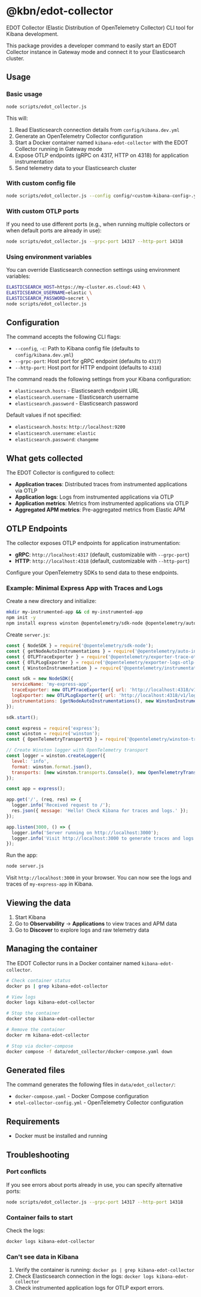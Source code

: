 # @kbn/edot-collector

EDOT Collector (Elastic Distribution of OpenTelemetry Collector) CLI tool for Kibana development.

This package provides a developer command to easily start an EDOT Collector instance in Gateway mode and connect it to your Elasticsearch cluster.

## Usage

### Basic usage

```bash
node scripts/edot_collector.js
```

This will:

1. Read Elasticsearch connection details from `config/kibana.dev.yml`
2. Generate an OpenTelemetry Collector configuration
3. Start a Docker container named `kibana-edot-collector` with the EDOT Collector running in Gateway mode
4. Expose OTLP endpoints (gRPC on 4317, HTTP on 4318) for application instrumentation
5. Send telemetry data to your Elasticsearch cluster

### With custom config file

```bash
node scripts/edot_collector.js --config config/<custom-kibana-config>.yml
```

### With custom OTLP ports

If you need to use different ports (e.g., when running multiple collectors or when default ports are already in use):

```bash
node scripts/edot_collector.js --grpc-port 14317 --http-port 14318
```

### Using environment variables

You can override Elasticsearch connection settings using environment variables:

```bash
ELASTICSEARCH_HOST=https://my-cluster.es.cloud:443 \
ELASTICSEARCH_USERNAME=elastic \
ELASTICSEARCH_PASSWORD=secret \
node scripts/edot_collector.js
```

## Configuration

The command accepts the following CLI flags:

- `--config`, `-c`: Path to Kibana config file (defaults to `config/kibana.dev.yml`)
- `--grpc-port`: Host port for gRPC endpoint (defaults to `4317`)
- `--http-port`: Host port for HTTP endpoint (defaults to `4318`)

The command reads the following settings from your Kibana configuration:

- `elasticsearch.hosts` - Elasticsearch endpoint URL
- `elasticsearch.username` - Elasticsearch username
- `elasticsearch.password` - Elasticsearch password

Default values if not specified:

- `elasticsearch.hosts`: `http://localhost:9200`
- `elasticsearch.username`: `elastic`
- `elasticsearch.password`: `changeme`

## What gets collected

The EDOT Collector is configured to collect:

- **Application traces**: Distributed traces from instrumented applications via OTLP
- **Application logs**: Logs from instrumented applications via OTLP
- **Application metrics**: Metrics from instrumented applications via OTLP
- **Aggregated APM metrics**: Pre-aggregated metrics from Elastic APM

## OTLP Endpoints

The collector exposes OTLP endpoints for application instrumentation:

- **gRPC**: `http://localhost:4317` (default, customizable with `--grpc-port`)
- **HTTP**: `http://localhost:4318` (default, customizable with `--http-port`)

Configure your OpenTelemetry SDKs to send data to these endpoints.

### Example: Minimal Express App with Traces and Logs

Create a new directory and initialize:

```bash
mkdir my-instrumented-app && cd my-instrumented-app
npm init -y
npm install express winston @opentelemetry/sdk-node @opentelemetry/auto-instrumentations-node @opentelemetry/exporter-trace-otlp-http @opentelemetry/exporter-logs-otlp-http @opentelemetry/instrumentation-winston @opentelemetry/winston-transport --save
```

Create `server.js`:

```javascript
const { NodeSDK } = require('@opentelemetry/sdk-node');
const { getNodeAutoInstrumentations } = require('@opentelemetry/auto-instrumentations-node');
const { OTLPTraceExporter } = require('@opentelemetry/exporter-trace-otlp-http');
const { OTLPLogExporter } = require('@opentelemetry/exporter-logs-otlp-http');
const { WinstonInstrumentation } = require('@opentelemetry/instrumentation-winston');

const sdk = new NodeSDK({
  serviceName: 'my-express-app',
  traceExporter: new OTLPTraceExporter({ url: 'http://localhost:4318/v1/traces' }),
  logExporter: new OTLPLogExporter({ url: 'http://localhost:4318/v1/logs' }),
  instrumentations: [getNodeAutoInstrumentations(), new WinstonInstrumentation()],
});

sdk.start();

const express = require('express');
const winston = require('winston');
const { OpenTelemetryTransportV3 } = require('@opentelemetry/winston-transport');

// Create Winston logger with OpenTelemetry transport
const logger = winston.createLogger({
  level: 'info',
  format: winston.format.json(),
  transports: [new winston.transports.Console(), new OpenTelemetryTransportV3()],
});

const app = express();

app.get('/', (req, res) => {
  logger.info('Received request to /');
  res.json({ message: 'Hello! Check Kibana for traces and logs.' });
});

app.listen(3000, () => {
  logger.info('Server running on http://localhost:3000');
  logger.info('Visit http://localhost:3000 to generate traces and logs');
});
```

Run the app:

```bash
node server.js
```

Visit `http://localhost:3000` in your browser. You can now see the logs and traces of `my-express-app` in Kibana.

## Viewing the data

1. Start Kibana
2. Go to **Observability** → **Applications** to view traces and APM data
3. Go to **Discover** to explore logs and raw telemetry data

## Managing the container

The EDOT Collector runs in a Docker container named `kibana-edot-collector`.

```bash
# Check container status
docker ps | grep kibana-edot-collector

# View logs
docker logs kibana-edot-collector

# Stop the container
docker stop kibana-edot-collector

# Remove the container
docker rm kibana-edot-collector

# Stop via docker-compose
docker compose -f data/edot_collector/docker-compose.yaml down
```

## Generated files

The command generates the following files in `data/edot_collector/`:

- `docker-compose.yaml` - Docker Compose configuration
- `otel-collector-config.yml` - OpenTelemetry Collector configuration

## Requirements

- Docker must be installed and running

## Troubleshooting

### Port conflicts

If you see errors about ports already in use, you can specify alternative ports:

```bash
node scripts/edot_collector.js --grpc-port 14317 --http-port 14318
```

### Container fails to start

Check the logs:

```bash
docker logs kibana-edot-collector
```

### Can't see data in Kibana

1. Verify the container is running: `docker ps | grep kibana-edot-collector`
2. Check Elasticsearch connection in the logs: `docker logs kibana-edot-collector`
3. Check instrumented application logs for OTLP export errors.
